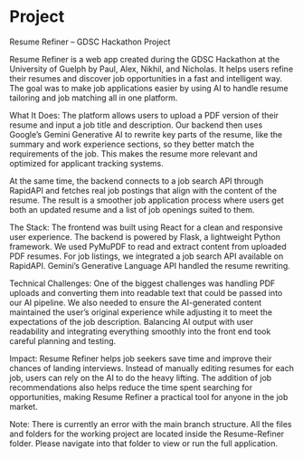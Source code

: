 # Project
Resume Refiner – GDSC Hackathon Project

Resume Refiner is a web app created during the GDSC Hackathon at the University of Guelph by Paul, Alex, Nikhil, and Nicholas. It helps users refine their resumes and discover job opportunities in a fast and intelligent way. The goal was to make job applications easier by using AI to handle resume tailoring and job matching all in one platform.

What It Does:
The platform allows users to upload a PDF version of their resume and input a job title and description. Our backend then uses Google’s Gemini Generative AI to rewrite key parts of the resume, like the summary and work experience sections, so they better match the requirements of the job. This makes the resume more relevant and optimized for applicant tracking systems.

At the same time, the backend connects to a job search API through RapidAPI and fetches real job postings that align with the content of the resume. The result is a smoother job application process where users get both an updated resume and a list of job openings suited to them.

The Stack:
The frontend was built using React for a clean and responsive user experience. The backend is powered by Flask, a lightweight Python framework. We used PyMuPDF to read and extract content from uploaded PDF resumes. For job listings, we integrated a job search API available on RapidAPI. Gemini’s Generative Language API handled the resume rewriting.

Technical Challenges:
One of the biggest challenges was handling PDF uploads and converting them into readable text that could be passed into our AI pipeline. We also needed to ensure the AI-generated content maintained the user’s original experience while adjusting it to meet the expectations of the job description. Balancing AI output with user readability and integrating everything smoothly into the front end took careful planning and testing.

Impact:
Resume Refiner helps job seekers save time and improve their chances of landing interviews. Instead of manually editing resumes for each job, users can rely on the AI to do the heavy lifting. The addition of job recommendations also helps reduce the time spent searching for opportunities, making Resume Refiner a practical tool for anyone in the job market.


Note:
There is currently an error with the main branch structure. All the files and folders for the working project are located inside the Resume-Refiner folder. Please navigate into that folder to view or run the full application.
